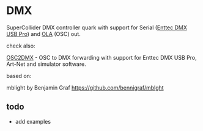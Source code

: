 # DMX
SuperCollider DMX controller quark with support for Serial ([Enttec DMX USB Pro](https://www.enttec.com/product/lighting-communication-protocols/dmx512/dmx-usb-pro/)) and [OLA](https://github.com/OpenLightingProject/ola) (OSC) out.

check also:

[OSC2DMX](https://github.com/kasparsj/OSC2DMX) - OSC to DMX forwarding with support for Enttec DMX USB Pro, Art-Net and simulator software.

based on:

mblight by Benjamin Graf
https://github.com/bennigraf/mblght

## todo
- add examples
